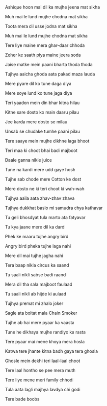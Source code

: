 Ashique hoon mai dil ka mujhe jeena mat sikha

Muh mai le lund mujhe chodna mat sikha

Toota mera dil usse jodna mat sikha

Muh mai le lund mujhe chodna mat sikha

Tere liye maine mera ghar-daar chhoda

Zeher ke saath piya maine jeera soda

Jaise matke mein paani bharta thoda thoda

Tujhya aaicha ghoda aata pakad maza lauda

Mere pyare dil ko tune daga diya

Mere soye lund ko tune jaga diya

Teri yaadon mein din bhar kitna hilau

Kitne sare dosto ko main daaru pilau

Jee karda mere dosto se milau

Unsab se chudake tumhe paani pilau

Tere saaye mein mujhe dikhne laga bhoot

Teri maa ki choot bhai badi majboot

Daale ganna nikle juice

Tune na kardi mere udd gaye hosh

Tujhe sab chode mere Cotton ke dost

Mere dosto ne ki teri choot ki wah-wah

Tujhya aaila aata zhav-zhav zhava

Tujhya dukkhat baslo mi samudra chya kathavar

Tu geli bhosdyat tula marto ata fatyavar

Tu kya jaane mere dil ka dard

Phek ke maaru tujhe angry bird

Angry bird pheka tujhe laga nahi

Mere dil mai tujhe jagha nahi

Tera baap nikla circus ka saand

Tu saali nikli sabse badi raand

Mera dil tha sala majboot faulaad

Tu saali nikli ab hijde ki aulaad

Tujhya premat mi zhalo joker

Sagle ata boltat mala Chain Smoker

Tujhe ab hai mere pyaar ka vaasta

Tune he dikhaya mujhe randiyo ka rasta

Tere pyaar mai mene khoya mera hosla

Katwa tere jhante kitna badh gaya tera ghosla

Ghosle mein dekhi teri laal-laal choot

Tere laal hontho se pee mera muth

Tere liye mene meri family chhodi

Tula aata lagli majhya lavdya chi godi

Tere bade boobs

